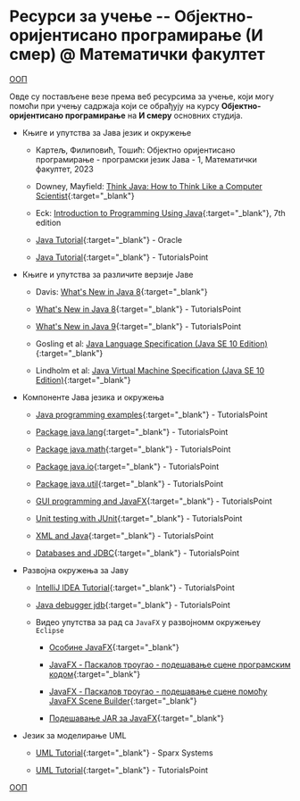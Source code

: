# Ресурси за учење -- Објектно-оријентисано програмирање (И смер) @ Математички факултет

[ООП](/README.md)

Овде су постављене везе према веб ресурсима за учење, који могу помоћи при учењу садржаја који се обрађују на курсу **Објектно-оријентисано програмирање** на **И смеру** основних студија.

* Књиге и упутства за Јава језик и окружење

  * Картељ, Филиповић, Тошић: Објектно оријентисано програмирање - програмски језик Јава - 1, Математички факултет, 2023

  * Downey, Mayfield: [Think Java: How to Think Like a Computer Scientist](http://greenteapress.com/thinkjava6/html/index.html){:target="_blank"}  

  * Eck: [Introduction to Programming Using Java](http://math.hws.edu/javanotes/){:target="_blank"}, 7th edition

  * [Java Tutorial](https://docs.oracle.com/javase/tutorial/){:target="_blank"} - Oracle

  * [Java Tutorial](https://www.tutorialspoint.com/java/index.htm){:target="_blank"} - TutorialsPoint

* Књиге и упутства за различите верзије Јаве

  * Davis: [What's New in Java 8](https://leanpub.com/whatsnewinjava8/read){:target="_blank"}  

  * [What's New in Java 8](https://www.tutorialspoint.com/java8/index.htm){:target="_blank"} - TutorialsPoint  

  * [What's New in Java 9](https://www.tutorialspoint.com/java9/index.htm){:target="_blank"} - TutorialsPoint  

  * Gosling et al: [Java Language Specification (Java SE 10 Edition)](https://docs.oracle.com/javase/specs/jls/se10/html/index.html){:target="_blank"}

  * Lindholm et al: [Java Virtual Machine Specification (Java SE 10 Edition)](https://docs.oracle.com/javase/specs/jvms/se10/html/index.html){:target="_blank"}

* Компоненте Јава језика и окружења  

  * [Java programming examples](https://www.tutorialspoint.com/javaexamples/index.htm){:target="_blank"} - TutorialsPoint  

  * [Package java.lang](https://www.tutorialspoint.com/java/lang/index.htm){:target="_blank"} - TutorialsPoint  

  * [Package java.math](https://www.tutorialspoint.com/java/math/index.htm){:target="_blank"} - TutorialsPoint  

  * [Package java.io](https://www.tutorialspoint.com/java/io/index.htm){:target="_blank"} - TutorialsPoint  

  * [Package java.util](https://www.tutorialspoint.com/java/util/index.htm){:target="_blank"} - TutorialsPoint  

  * [GUI programming and JavaFX](https://www.tutorialspoint.com/javafx/index.htm){:target="_blank"} - TutorialsPoint

  * [Unit testing with JUnit](https://www.tutorialspoint.com/junit/){:target="_blank"} - TutorialsPoint  

  * [XML and Java](https://www.tutorialspoint.com/java_xml/index.htm){:target="_blank"} - TutorialsPoint

  * [Databases and JDBC](http://www.tutorialspoint.com/jdbc/){:target="_blank"} - TutorialsPoint

* Развојна окружења за Јаву

  * [IntelliJ IDEA Tutorial](https://www.tutorialspoint.com/intellij_idea/index.htm){:target="_blank"} - TutorialsPoint

  * [Java debugger jdb](https://www.tutorialspoint.com/jdb/index.htm){:target="_blank"} - TutorialsPoint  

  * Видео упутства за рад са `JavaFX` у развојномм окружењеу `Eclipse`

    * [Особине JavaFX](https://www.youtube.com/watch?v=Y-c978bikns&index=4&t=0s&list=PL4uJwj46TjzPI5jJ-D-tx9gW_3ZUnjp1B){:target="_blank"}

    * [JavaFX - Паскалов троугао - подешавање сцене програмским кодом](https://www.youtube.com/watch?v=TMaE7L9aaLU&index=5&t=0s&list=PL4uJwj46TjzPI5jJ-D-tx9gW_3ZUnjp1B){:target="_blank"}

    * [JavaFX - Паскалов троугао - подешавање сцене помоћу JavaFX Scene Builder](https://www.youtube.com/watch?v=TMaE7L9aaLU&index=5&t=0s&list=PL4uJwj46TjzPI5jJ-D-tx9gW_3ZUnjp1B){:target="_blank"}

    * [Подешавање JAR за JavaFX](https://www.youtube.com/watch?v=QMD0JHiz6PQ&index=2&t=0s&list=PL4uJwj46TjzPI5jJ-D-tx9gW_3ZUnjp1B){:target="_blank"}

* Језик за моделирање UML

  * [UML Tutorial](https://www.sparxsystems.com/resources/uml2_tutorial/index.html){:target="_blank"}  - Sparx Systems

  * [UML Tutorial](http://www.tutorialspoint.com/uml/){:target="_blank"}  - TutorialsPoint

[ООП](/README.md)
